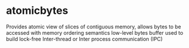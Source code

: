 # atomicbytes
Provides atomic view of slices of contiguous memory, allows bytes to be accessed with memory ordering semantics
low-level bytes buffer used to build lock-free Inter-thread or Inter process communication (IPC)
